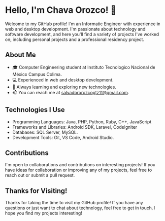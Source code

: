 # Hello, I'm Chava Orozco! 👋

Welcome to my GitHub profile! I'm an Informatic Engineer with experience in web and desktop development. I'm passionate about technology and software development, and here you'll find a variety of projects I've worked on, including personal projects and a professional residency project.

## About Me

- 🎓 Computer Engineering student at Instituto Tecnologico Nacional de México Campus Colima.
- 💻 Experienced in web and desktop development.
- 🌱 Always learning and exploring new technologies.
- 📫 You can reach me at salvadororozcogtz11@gmail.com.

## Technologies I Use

- Programming Languages: Java, PHP, Python, Ruby, C++, JavaScript
- Frameworks and Libraries: Android SDK, Laravel, CodeIgniter
- Databases: SQL Server, MySQL.
- Development Tools: Git, VS Code, Android Studio.

## Contributions

I'm open to collaborations and contributions on interesting projects! If you have ideas for collaboration or improving any of my projects, feel free to reach out or submit a pull request.

## Thanks for Visiting!

Thanks for taking the time to visit my GitHub profile! If you have any questions or just want to chat about technology, feel free to get in touch. I hope you find my projects interesting!
